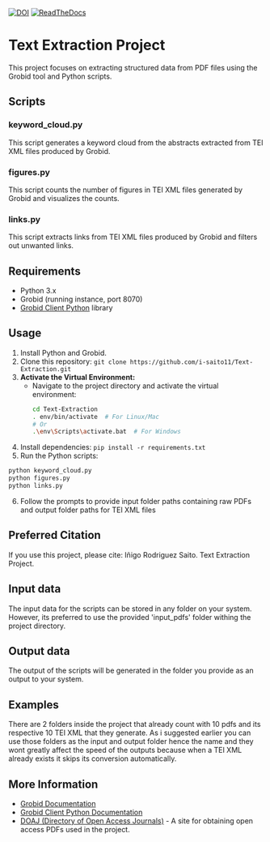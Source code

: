 [![DOI](https://zenodo.org/badge/763659834.svg)](https://zenodo.org/doi/10.5281/zenodo.10790932)
[![ReadTheDocs](https://img.shields.io/badge/Documentation-Read%20The%20Docs-brightgreen)](https://isaitotext-extraction.readthedocs.io/en/definitive/)





# Text Extraction Project

This project focuses on extracting structured data from PDF files using the Grobid tool and Python scripts.

## Scripts

### keyword_cloud.py

This script generates a keyword cloud from the abstracts extracted from TEI XML files produced by Grobid.

### figures.py

This script counts the number of figures in TEI XML files generated by Grobid and visualizes the counts.

### links.py

This script extracts links from TEI XML files produced by Grobid and filters out unwanted links.

## Requirements

- Python 3.x
- Grobid (running instance, port 8070)
- [Grobid Client Python](https://github.com/kermitt2/grobid_client_python) library

## Usage

1. Install Python and Grobid.
2. Clone this repository: `git clone https://github.com/i-saito11/Text-Extraction.git`
3. **Activate the Virtual Environment:**
   - Navigate to the project directory and activate the virtual environment:
     ```bash
     cd Text-Extraction
     . env/bin/activate  # For Linux/Mac
     # Or
     .\env\Scripts\activate.bat  # For Windows
     ```
4. Install dependencies: `pip install -r requirements.txt`
5. Run the Python scripts:

```bash
python keyword_cloud.py
python figures.py
python links.py
```
6. Follow the prompts to provide input folder paths containing raw PDFs and output folder paths for TEI XML files

## Preferred Citation

If you use this project, please cite:
Iñigo Rodriguez Saito. Text Extraction Project.

## Input data

The input data for the scripts can be stored in any folder on your system. However, its preferred to use the provided 'input_pdfs' folder withing the project directory. 

## Output data

The output of the scripts will be generated in the folder you provide as an output to your system. 

## Examples

There are 2 folders inside the project that already count with 10 pdfs and its respective 10 TEI XML that they generate.
As i suggested earlier you can use those folders as the input and output folder hence the name and they wont greatly affect the speed of the outputs because when a TEI XML already exists it skips its conversion automatically.

## More Information

- [Grobid Documentation](https://grobid.readthedocs.io/en/latest/)
- [Grobid Client Python Documentation](https://github.com/kermitt2/grobid_client_python?tab=readme-ov-file#using-the-client-in-your-python)
- [DOAJ (Directory of Open Access Journals)](https://doaj.org) - A site for obtaining open access PDFs used in the project.

